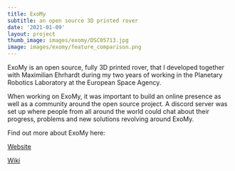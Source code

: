 ```yaml
---
title: ExoMy
subtitle: an open source 3D printed rover
date: '2021-01-09'
layout: project
thumb_image: images/exomy/DSC05713.jpg
image: images/exomy/feature_comparison.png
---
```

ExoMy is an open source, fully 3D printed rover, that I developed together with Maximilian Ehrhardt during my two years of working in the Planetary Robotics Laboratory at the European Space Agency.

When working on ExoMy, it was important to build an online presence as well as a community around the open source project. A discord server was set up where people from all around the world could chat about their progress, problems and new solutions revolving around ExoMy.

Find out more about ExoMy here:

[Website](https://esa-prl.github.io/ExoMy/)

[Wiki](https://github.com/esa-prl/ExoMy/wiki)